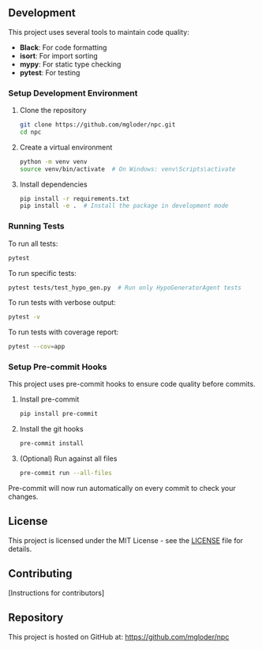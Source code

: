 ## Development

This project uses several tools to maintain code quality:

- **Black**: For code formatting
- **isort**: For import sorting
- **mypy**: For static type checking
- **pytest**: For testing

### Setup Development Environment

1. Clone the repository
   ```bash
   git clone https://github.com/mgloder/npc.git
   cd npc
   ```

2. Create a virtual environment
   ```bash
   python -m venv venv
   source venv/bin/activate  # On Windows: venv\Scripts\activate
   ```

3. Install dependencies
   ```bash
   pip install -r requirements.txt
   pip install -e .  # Install the package in development mode
   ```

### Running Tests

To run all tests:
```bash
pytest
```

To run specific tests:
```bash
pytest tests/test_hypo_gen.py  # Run only HypoGeneratorAgent tests
```

To run tests with verbose output:
```bash
pytest -v
```

To run tests with coverage report:
```bash
pytest --cov=app
```

### Setup Pre-commit Hooks

This project uses pre-commit hooks to ensure code quality before commits.

1. Install pre-commit
   ```bash
   pip install pre-commit
   ```

2. Install the git hooks
   ```bash
   pre-commit install
   ```

3. (Optional) Run against all files
   ```bash
   pre-commit run --all-files
   ```

Pre-commit will now run automatically on every commit to check your changes.

## License

This project is licensed under the MIT License - see the [LICENSE](LICENSE) file for details.

## Contributing

[Instructions for contributors]

## Repository

This project is hosted on GitHub at: https://github.com/mgloder/npc

